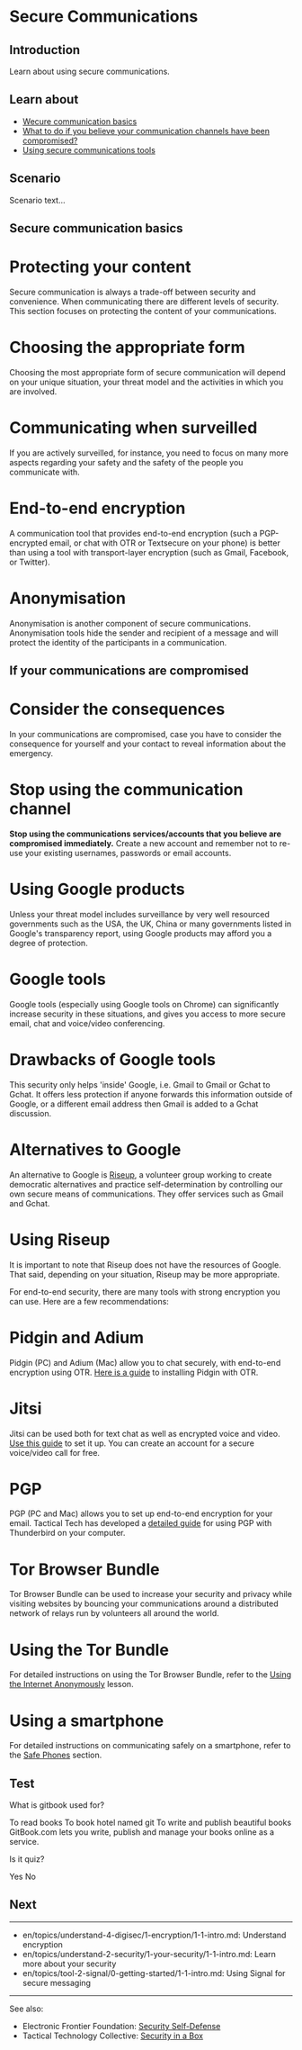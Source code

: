 # Secure Communications
## Introduction

Learn about using secure communications.



## Learn about

- [Wecure communication basics](en/topics/understand-4-digisec/4-secure-communications/3-1-learn.md)
- [What to do if you believe your communication channels have been compromised?](en/topics/understand-4-digisec/4-secure-communications/3-1-learn.md)
- [Using secure communications tools](en/topics/understand-4-digisec/4-secure-communications/3-1-learn.md)



## Scenario

Scenario text...


## Secure communication basics

# Protecting your content
Secure communication is always a trade-off between security and convenience. When communicating there are different levels of security. This section focuses on protecting the content of your communications.
<br>
# Choosing the appropriate form
Choosing the most appropriate form of secure communication will depend on your unique situation, your threat model and the activities in which you are involved.
<br>
# Communicating when surveilled
If you are actively surveilled, for instance, you need to focus on many more aspects regarding your safety and the safety of the people you communicate with.
<br>
# End-to-end encryption
A communication tool that provides end-to-end encryption (such a PGP-encrypted email, or chat with OTR or Textsecure on your phone) is better than using a tool with transport-layer encryption (such as Gmail, Facebook, or Twitter).
<br>
# Anonymisation
Anonymisation is another component of secure communications. Anonymisation tools hide the sender and recipient of a message and will protect the identity of the participants in a communication.



## If your communications are compromised

# Consider the consequences
In your communications are compromised, case you have to consider the consequence for yourself and your contact to reveal information about the emergency.
<br>
# Stop using the communication channel
**Stop using the communications services/accounts that you believe are compromised immediately.** Create a new account and remember not to re-use your existing usernames, passwords or email accounts.
<br>
# Using Google products
Unless your threat model includes surveillance by very well resourced governments such as the USA, the UK, China or many governments listed in Google's transparency report, using Google products may afford you a degree of protection.
<br>
# Google tools
Google tools (especially using Google tools on Chrome) can significantly increase security in these situations, and gives you access to more secure email, chat and voice/video conferencing.
<br>
# Drawbacks of Google tools
This security only helps 'inside' Google, i.e. Gmail to Gmail or Gchat to Gchat. It offers less protection if anyone forwards this information outside of Google, or a different email address then Gmail is added to a Gchat discussion.
<br>
# Alternatives to Google
An alternative to Google is [Riseup](https://www.riseup.net/), a volunteer group working to create democratic alternatives and practice self-determination by controlling our own secure means of communications. They offer services such as Gmail and Gchat.
<br>
# Using Riseup
It is important to note that Riseup does not have the resources of Google. That said, depending on your situation, Riseup may be more appropriate.



For end-to-end security, there are many tools with strong encryption you can use. Here are a few recommendations:

# Pidgin and Adium
Pidgin (PC) and Adium (Mac) allow you to chat securely, with end-to-end encryption using OTR. [Here is a guide](https://securityinabox.org/en/guide/pidgin/windows) to installing Pidgin with OTR.
<br>
# Jitsi
Jitsi can be used both for text chat as well as encrypted voice and video. [Use this guide](https://securityinabox.org/en/guide/jitsi/windows) to set it up. You can create an account for a secure voice/video call for free.
<br>
# PGP
PGP (PC and Mac) allows you to set up end-to-end encryption for your email. Tactical Tech has developed a [detailed guide](https://securityinabox.org/en/guide/thunderbird/windows) for using PGP with Thunderbird on your computer.
<br>
# Tor Browser Bundle
Tor Browser Bundle can be used to increase your security and privacy while visiting websites by bouncing your communications around a distributed network of relays run by volunteers all around the world.
<br>
# Using the Tor Bundle
For detailed instructions on using the Tor Browser Bundle, refer to the [Using the Internet Anonymously](en/topics/practice-5-internet-anonymity/index.html) lesson.
<br>
# Using a smartphone
For detailed instructions on communicating safely on a smartphone, refer to the [Safe Phones](en/topics/practice-3-safe-phones/0-getting-started/1-intro.md) section.


## Test

<quiz name="Gitbook Quiz">
    <question multiple>
        <p>What is gitbook used for?</p>
        <answer correct>To read books</answer>
        <answer>To book hotel named git</answer>
        <answer correct>To write and publish beautiful books</answer>
        <explanation>GitBook.com lets you write, publish and manage your books online as a service.</explanation>
    </question>
    <question>
        <p>Is it quiz?</p>
        <answer correct>Yes</answer>
        <answer>No</answer>
    </question>
</quiz>


## Next

---
- en/topics/understand-4-digisec/1-encryption/1-1-intro.md: Understand encryption
- en/topics/understand-2-security/1-your-security/1-1-intro.md: Learn more about your security
- en/topics/tool-2-signal/0-getting-started/1-1-intro.md: Using Signal for secure messaging
---
See also:
- Electronic Frontier Foundation: [Security Self-Defense](https://ssd.eff.org/)
- Tactical Technology Collective: [Security in a Box](https://securityinabox.org/)



